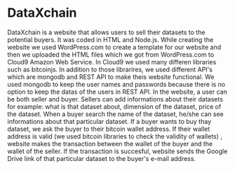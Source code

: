 # DataXchain
DataXchain is a website that allows users to sell their datasets to the potential buyers. It was coded in HTML and Node.js. While creating the website we used WordPress.com to create a template for our website and then we uploaded the HTML files which we got from WordPress.com to Cloud9 Amazon Web Service. In Cloud9 we used many differen libraries such as bitcoinjs. In addition to those librarires, we used different API's which are mongodb and REST API to make theis website functional. We used mongodb to keep the user names and passwords because there is no option to keep the datas of the users in REST API. In the website, a user can be both seller and buyer. Sellers can add informations about their datasets for example: what is that dataset about, dimension of the dataset, price of the dataset. When a buyer search the name of the dataset, he/she can see informations about that particular dataset. If a buyer wants to buy thay dataset, we ask the buyer to their bitcoin wallet address. If their wallet address is valid (we used bitcoin libraries to check the validity of wallets)       , website makes the transaction between the wallet of the buyer and the wallet of the seller. If the transaction is succesful, website sends the Google Drive link of that particular dataset to the buyer's e-mail address.   
